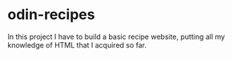 # odin-recipes
In this project I have to build a basic recipe website, putting all my knowledge of HTML that I acquired so far.